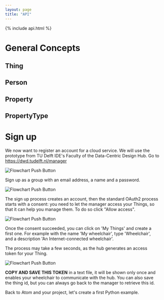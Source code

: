 ```yaml
---
layout: page
title: "API"
---
```

{% include api.html %}


# General Concepts

## Thing


## Person



## Property


## PropertyType


# Sign up

We now want to register an account for a cloud service. We will use the prototype
from TU Delft IDE's Faculty of the Data-Centric Design Hub. Go to <a href="https://dwd.tudelft.nl/manager" target="_blank">https://dwd.tudelft.nl/manager</a>

![Flowchart Push Button](/docs/assets/res/dcdhub.png)

Sign up as a group with an email address, a name and a password.

![Flowchart Push Button](/docs/assets/res/signup.png)

The sign up process creates an account, then the standard OAuth2 process starts
with a consent: you need to let the manager access your Things, so that it can
help you manage them. To do so click "Allow access".

![Flowchart Push Button](/docs/assets/res/consent.png)

Once the consent succeeded, you can click on 'My Things' and create a first one.
For example with the name 'My wheelchair', type 'Wheelchair', and a
description 'An Internet-connected wheelchair'.

The process may take a few seconds, as the hub generates an access token for your Thing.

![Flowchart Push Button](/docs/assets/res/create_thing.png)

**COPY AND SAVE THIS TOKEN** in a text file, it will be shown only once and enables
your wheelchair to communicate with the hub. You can also save the thing id, but
you can always go back to the manager to retrieve this id.

Back to Atom and your project, let's create a first Python example.